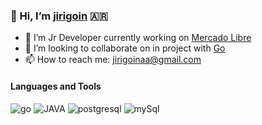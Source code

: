 ### 👋 Hi, I’m [jirigoin](https://www.linkedin.com/in/juan-ignacio-irigoin/) 🇦🇷


- 🔭 I’m Jr Developer currently working on [Mercado Libre](https://www.mercadolibre.com)
- 🚀 I’m looking to collaborate on in project with [Go](https://golang.org/) 
- 📫 How to reach me: jirigoinaa@gmail.com


#### Languages and Tools

![go](https://icongr.am/devicon/go-original.svg?size=40&color=currentColor) ![JAVA](https://icongr.am/devicon/java-original.svg?size=40&color=currentColor) ![postgresql](https://icongr.am/devicon/postgresql-original.svg?size=40&color=currentColor) ![mySql](https://icongr.am/devicon/mysql-original.svg?size=40&color=currentColor) 

